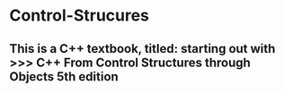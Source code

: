 # Control-Strucures

## This is a C++ textbook, titled: starting out with >>> C++ From Control Structures through Objects 5th edition 


